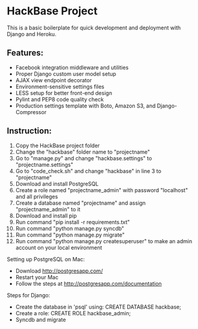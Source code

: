 # HackBase Project

This is a basic boilerplate for quick development and deployment with Django and Heroku.

## Features:

* Facebook integration middleware and utilities
* Proper Django custom user model setup
* AJAX view endpoint decorator
* Environment-sensitive settings files
* LESS setup for better front-end design
* Pylint and PEP8 code quality check
* Production settings template with Boto, Amazon S3, and Django-Compressor

## Instruction:

1. Copy the HackBase project folder
2. Change the "hackbase" folder name to "projectname"
3. Go to "manage.py" and change "hackbase.settings" to "projectname.settings"
4. Go to "code_check.sh" and change "hackbase" in line 3 to "projectname"
5. Download and install PostgreSQL
6. Create a role named "projectname_admin" with password "localhost" and all privileges
7. Create a database named "projectname" and assign "projectname_admin" to it
8. Download and install pip
9. Run command "pip install -r requirements.txt"
10. Run command "python manage.py syncdb"
11. Run command "python manage.py migrate"
12. Run command "python manage.py createsuperuser" to make an admin account on your local environment

Setting up PostgreSQL on Mac:

* Download http://postgresapp.com/
* Restart your Mac
* Follow the steps at http://postgresapp.com/documentation

Steps for Django:

* Create the database in 'psql' using: CREATE DATABASE hackbase;
* Create a role: CREATE ROLE hackbase_admin;
* Syncdb and migrate

